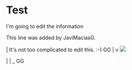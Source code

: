 # Test

I'm going to edit the information

This line was added by JaviMaciasG.

 | It's not too complicated to edit this. :-) GG
 |
 v
 <img src="https://s3.flog.pl/media/foto/421627_dlon-z-dodatkiem_1.jpg" width=”400″ height=”300″/>
 
 |
 |
 _ GG
